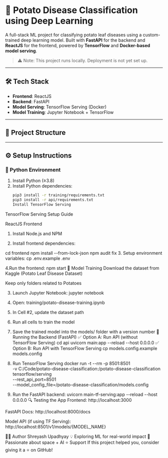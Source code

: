 # 🥔 Potato Disease Classification using Deep Learning

A full-stack ML project for classifying potato leaf diseases using a custom-trained deep learning model. Built with **FastAPI** for the backend and **ReactJS** for the frontend, powered by **TensorFlow** and **Docker-based model serving**.

> ⚠️ Note: This project runs locally. Deployment is not yet set up.

---

## 🛠 Tech Stack

- **Frontend**: ReactJS  
- **Backend**: FastAPI  
- **Model Serving**: TensorFlow Serving (Docker)  
- **Model Training**: Jupyter Notebook + TensorFlow  

---

## 📁 Project Structure




---

## ⚙️ Setup Instructions

### 🔹 Python Environment

1. Install Python (≥3.8)  
2. Install Python dependencies:
   ```bash
   pip3 install -r training/requirements.txt
   pip3 install -r api/requirements.txt
   Install TensorFlow Serving
TensorFlow Serving Setup Guide

 ReactJS Frontend
1. Install Node.js and NPM

2. Install frontend dependencies:

cd frontend
npm install --from-lock-json
npm audit fix
3. Setup environment variables:
  cp .env.example .env

4.Run the frontend:
npm start
🧠 Model Training
Download the dataset from Kaggle (Potato Leaf Disease Dataset)

Keep only folders related to Potatoes

3. Launch Jupyter Notebook:
   jupyter notebook
4. Open:
   training/potato-disease-training.ipynb
5. In Cell #2, update the dataset path

6. Run all cells to train the model

7. Save the trained model into the models/ folder with a version number
🧪 Running the Backend (FastAPI)
✅ Option A: Run API (without TensorFlow Serving)
cd api
uvicorn main:app --reload --host 0.0.0.0
✅ Option B: Run API with TensorFlow Serving
cp models.config.example models.config
2. Run TensorFlow Serving
   docker run -t --rm -p 8501:8501 \
-v C:/Code/potato-disease-classification:/potato-disease-classification \
tensorflow/serving \
--rest_api_port=8501 \
--model_config_file=/potato-disease-classification/models.config
3. Run the FastAPI backend:
   uvicorn main-tf-serving:app --reload --host 0.0.0.0
🔍 Testing the App
Frontend: http://localhost:3000

FastAPI Docs: http://localhost:8000/docs

Model API (if using TF Serving): http://localhost:8501/v1/models/{MODEL_NAME}

👨‍💻 Author
Shreyash Upadhyay
💡 Exploring ML for real-world impact
🌌 Passionate about space + AI
⭐️ Support
If this project helped you, consider giving it a ⭐ on GitHub!


